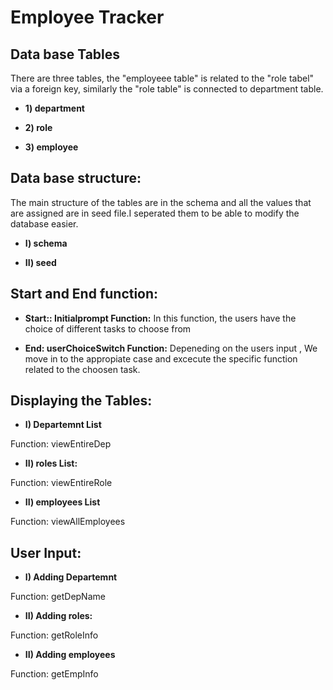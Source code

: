 # Employee Tracker

## Data base Tables

There are three tables, the "employeee table" is related to the "role tabel" via a foreign key, similarly the "role table" is connected to department table.

- **1) department**

- **2) role**

- **3) employee**

## Data base structure:

The main structure of the tables are in the schema and all the values that are assigned are in seed file.I seperated them to be able to modify the database easier.

- **I) schema**

- **II) seed**

## Start and End function:


- **Start:: Initialprompt Function:**
 In this function, the users have the choice of different tasks to choose from 

- **End: userChoiceSwitch Function:**
Depeneding on the users input , We move in to the appropiate case and excecute the specific function related to the choosen task.


## Displaying the Tables:

- **I)  Departemnt List**

Function: viewEntireDep

- **II)  roles List:**

Function: viewEntireRole
- **II)  employees List**

Function: viewAllEmployees


## User Input:

- **I) Adding Departemnt**

Function: getDepName

- **II) Adding roles:**

Function: getRoleInfo
- **II) Adding employees**

Function: getEmpInfo


